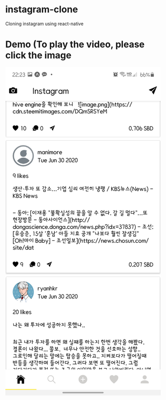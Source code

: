 # instagram-clone
Cloning instagram using react-native

# Demo (To play the video, please click the image
[![Instagram Clone Demo](DemoImage/Screenshot_20200630-222316_Expo.jpg)](https://drive.google.com/file/d/1z7qRxAQSKdFo2eiSYZykYycHmnuFVRy2)

